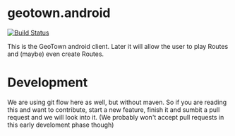 geotown.android
===============

[![Build Status](https://travis-ci.org/HappyCarl/geotown.android.svg?branch=develop)](https://travis-ci.org/HappyCarl/geotown.android)

This is the GeoTown android client.
Later it will allow the user to play Routes and (maybe) even create Routes.

Development
===========

We are using git flow here as well, but without maven. So if you are reading this and want to contribute, start a new feature, finish it and sumbit a pull request and we will look into it.
(We probably won't accept pull requests in this early develoment phase though)
